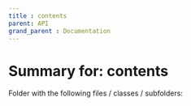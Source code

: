 ```yaml
---
title : contents
parent: API
grand_parent : Documentation
---
```

# Summary for: **contents**

Folder with the following files / classes / subfolders:

